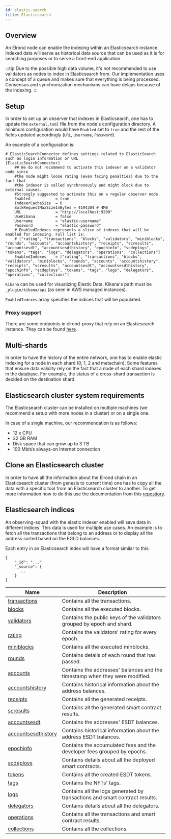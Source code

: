 ```yaml
---
id: elastic-search
title: Elasticsearch
---
```


## Overview

An Elrond node can enable the indexing within an Elasticsearch instance. Indexed data will serve as historical data source
that can be used as it is for searching purposes or to serve a front-end application.

:::tip
Due to the possible high data volume, it's not recommended to use validators as nodes to index in Elasticsearch from.
Our implementation uses a concept of a queue and makes sure that everything is being processed. Consensus and synchronization mechanisms can have delays because of the indexing.
:::

## Setup

In order to set up an observer that indexes in Elasticsearch, one has to update the `external.toml` file from the node's 
configuration directory. A minimum configuration would have `Enabled` set to `true` and the rest of the fields updated 
accordingly (`URL`, `Username`, `Password`). 

An example of a configuration is:

```
# ElasticSearchConnector defines settings related to ElasticSearch such as login information or URL
[ElasticSearchConnector]
    ## We do not recommend to activate this indexer on a validator node since
    #the node might loose rating (even facing penalties) due to the fact that
    #the indexer is called synchronously and might block due to external causes.
    #Strongly suggested to activate this on a regular observer node.
    Enabled           = true
    IndexerCacheSize  = 0
    BulkRequestMaxSizeInBytes = 4194304 # 4MB
    URL               = "http://localhost:9200"
    UseKibana         = false
    Username          = "elastic-username"
    Password          = "elastic-password"
    # EnabledIndexes represents a slice of indexes that will be enabled for indexing. Full list is:
    # ["rating", "transactions", "blocks", "validators", "miniblocks", "rounds", "accounts", "accountshistory", "receipts", "scresults", "accountsesdt", "accountsesdthistory", "epochinfo", "scdeploys", "tokens", "tags", "logs", "delegators", "operations", "collections"]
    EnabledIndexes    = ["rating", "transactions", "blocks", "validators", "miniblocks", "rounds", "accounts", "accountshistory", "receipts", "scresults", "accountsesdt", "accountsesdthistory", "epochinfo", "scdeploys", "tokens", "tags", "logs", "delegators", "operations", "collections"]
```

`Kibana` can be used for visualizing Elastic Data. Kikana's path must be `_plugin/kibana/api` (as seen in AWS managed instances).

`EnabledIndexes` array specifies the indices that will be populated. 

### Proxy support

There are some endpoints in elrond-proxy that rely on an Elasticsearch instance. They can be found [here](/sdk-and-tools/proxy#dependency-on-elastic-search).

## Multi-shards

In order to have the history of the entire network, one has to enable elastic indexing for a node in each shard (0, 1, 2 and metachain).
Some features that ensure data validity rely on the fact that a node of each shard indexes in the database. For example, the status
of a cross-shard transaction is decided on the destination shard.

## Elasticsearch cluster system requirements

The Elasticsearch cluster can be installed on multiple machines (we recommend a setup with more nodes in a cluster) or on a single one.

In case of a single machine, our recommendation is as follows:

- 12 x CPU
- 32 GB RAM
- Disk space that can grow up to 3 TB
- 100 Mbit/s always-on Internet connection

## Clone an Elasticsearch cluster

In order to have all the information about the Elrond chain in an Elasticsearch cluster (from genesis to current time) one has to copy all the data with a specific tool from an Elasticsearch cluster to another.
To get more information how to do this use the documentation from this [repository](https://github.com/ElrondNetwork/elrond-tools-go/tree/main/elasticreindexer).


## Elasticsearch indices 

An observing-squad with the elastic indexer enabled will save data in different indices. This data is used for multiple use cases. An example is to fetch all the 
transactions that belong to an address or to display all the address sorted based on the EGLD balances.

Each entry in an Elasticsearch index will have a format similar to this:

```
{
    "_id": "..."
    "_source": {
      ...
    }
}
```

| Name                                                         | Description                                                                 |
|--------------------------------------------------------------|-----------------------------------------------------------------------------|
| [transactions](/sdk-and-tools/indices/es-index-transactions) | Contains all the transactions.                                              |
| [blocks](/sdk-and-tools/indices/es-index-blocks)             | Contains all the executed blocks.                                           |
| [validators](/sdk-and-tools/indices/es-index-validators)     | Contains the public keys of the validators grouped by epoch and shard.      |
| [rating](/sdk-and-tools/indices/es-index-rating)             | Contains the validators' rating for every epoch.                            |
| [miniblocks](/sdk-and-tools/indices/es-index-miniblocks)     | Contains all the executed minblocks.                                        |
| [rounds](/sdk-and-tools/indices/es-index-rounds)             | Contains details of each round that has passed.                             |
| [accounts](/sdk-and-tools/indices/es-index-accounts)         | Contains the addresses' balances and the timestamp when they were modified. | 
| [accountshistory](/)                                         | Contains historical information about the address balances.                 |
| [receipts](/)                                                | Contains all the generated receipts.                                        |
| [scresults](/)                                               | Contains all the generated smart contract results.                          |
| [accountsesdt](/)                                            | Contains the addresses' ESDT balances.                                      |
| [accountsesdthistory](/)                                     | Contains historical information about the address ESDT balances.            |
| [epochinfo](/)                                               | Contains the accumulated fees and the developer fees grouped by epochs.     |
| [scdeploys](/)                                               | Contains details about all the deployed smart contracts.                    |
| [tokens](/)                                                  | Contains all the created ESDT tokens.                                       |
| [tags](/)                                                    | Contains the NFTs' tags.                                                    |
| [logs](/)                                                    | Contains all the logs generated by transactions and smart contract results. |
| [delegators](/)                                              | Contains details about all the delegators.                                  |
| [operations](/)                                              | Contains all the transactions and smart contract results.                   |
| [collections](/)                                             | Contains all the collections.                                               |

